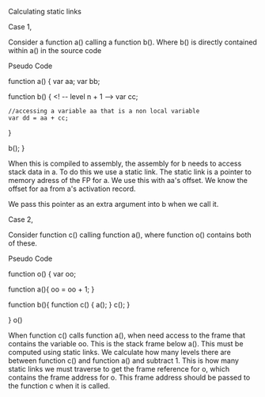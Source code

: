 Calculating static links

Case 1, 

Consider a function a() calling a function b(). Where b() is directly contained within a() in the source code 

Pseudo Code

function a() { <!-- level n -->
  var aa;
  var bb;
  
  function b() { <! -- level n + 1 -->
    var cc;
    
    //accessing a variable aa that is a non local variable
    var dd = aa + cc;
  }

  b();
}

When this is compiled to assembly, the assembly for b needs to access stack data in a. To do this we
use a static link. The static link is a pointer to memory adress of the FP for a. We use this with aa's
offset. We know the offset for aa from a's activation record.

We pass this pointer as an extra argument into b when we call it.


Case 2,

Consider function c() calling function a(), where function o() contains both of these.

Pseudo Code

function o() {
  var oo;
  
  function a(){ <!-- level n -->
    oo = oo + 1;
  }

  function b(){ <!-- level n -->
    function c() { <!-- level n + 1 -->
      a();
    }
    c();
  }

}
o()

When function c() calls function a(), when need access to the frame that contains the variable oo. 
This is the stack frame below a(). This must be computed using static links. We calculate how many
levels there are between function c() and function a() and subtract 1. This is how many static links we
must traverse to get the frame reference for o, which contains the frame address for o. This frame address
should be passed to the function c when it is called.
